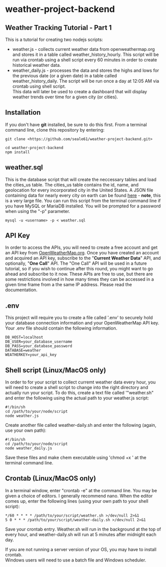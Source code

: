 # weather-project-backend  
## Weather Tracking Tutorial - Part 1
This is a tutorial for creating two nodejs scripts: 
* weather.js - collects current weather data from openweathermap.org and stores it in a table called weather_history_hourly. This script will be run via crontab using a shell script every 60 minutes in order to create historical weather data. 
* weather_daily.js - processes the data and stores the highs and lows for the previous date (or a given date) in a table called weather_history_daily.  The script will be run once a day at 12:05 AM via crontab using shell script.  
This data will later be used to create a dashboard that will display weather trends over time for a given city (or cities).  

## Installation
If you don't have **git** installed, be sure to do this first. From a terminal command line, clone this repository by entering:   
  
    git clone <https://github.com/seale61/weather-project-backend.git>  
  
    cd weather-project-backend  
    npm install  
  
## weather.sql
This is the database script that will create the neccessary tables and load the cities_us table. The cities_us table contains the id, name, and geolocation for every incorporated city in the United States. A JSON file containing data for nearly every city on earth can be found [here](http://bulk.openweathermap.org/sample/city.list.json.gz) - **note**, this is a very large file. You can run this script from the terminal command line if you have MySQL or MariaDB installed. You will be prompted for a password when using the "-p" parameter.  

    mysql -u <username> -p < weather.sql

## API Key
In order to access the APIs, you will need to create a free account and get an API key from [OpenWeatherMap.org](https://home.openweathermap.org). Once you have created an account and acquired an API key, subscribe to the "**Current Weather Data**" API, and optionally, "**One Call**" API. The "One Call" API will be used in a future tutorial, so if you wish to continue after this round, you might want to go ahead and subscribe to it now. These APIs are free to use, but there are some restrictions involved in how many times they can be accessed in a given time frame from a the same IP address. Please read the documentation.  

## .env
This project will require you to create a file called '.env' to securely hold your database connection information and your OpenWeatherMap API key. Your .env file should contain the following information.
  
    DB_HOST=localhost  
    DB_USER=your_database_username  
    DB_PASS=your_database_password  
    DATABASE=weather  
    WEATHERKEY=your_api_key   

## Shell script  (Linux/MacOS only)
In order to for your script to collect curremt weather data every hour, you will need to create a shell script to change into the right directory and actually run your script.  To do this, create a text file called '"weather.sh" and enter the following using the actual path to your weather.js script:  
  
    #!/bin/sh    
    cd /path/to/your/node/script  
    node weather.js  
  
Create another file called weather-daily.sh and enter the following (again, use your own path):  

    #!/bin/sh  
    cd /path/to/your/node/script  
    node weather_daily.js

Save these files and make chem executable using 'chmod +x <filename>'  at the terminal command line.

## Crontab (Linux/MacOS only)
In a terminal window, enter "crontab -e" at the command line. You may be given a choice of editors. I generally recommend nano. When the editor comes up, enter the following lines (using your own path to your shell script):  
  
    */60 * * * * /path/to/your/script/weather.sh >/dev/null 2>&1  
    5 0 * * * /path/to/your/script/weather-daily.sh >/dev/null 2>&1
  
Save your crontab entry. Weather.sh will run in the background at the top of every hour, and weather-daily.sh will run at 5 minutes after midnight each day.  
  
If you are not running a server version of your OS, you may have to install crontab.  
Windows users will need to use a batch file and Windows scheduler.  

